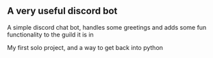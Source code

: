 ## A very useful discord bot
A simple discord chat bot, handles some greetings and adds some fun functionality to the guild it is in

My first solo project, and a way to get back into python
